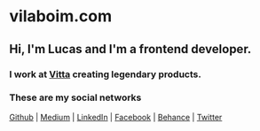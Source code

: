 # vilaboim.com

## Hi, I'm Lucas and I'm a frontend developer.
### I work at [Vitta](http://vitta.me) creating legendary products.

### These are my social networks
[Github](https://github.com/vilaboim) | [Medium](https://medium.com/@vilaboim) | [LinkedIn](https://linkedin.com/in/vilaboim/en) | [Facebook](https://www.facebook.com/vilaboimlucas) | [Behance](https://www.behance.net/vilaboim) | [Twitter](https://www.twitter.com/lucasvilaboim)
